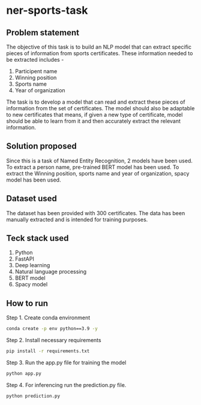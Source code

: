 # ner-sports-task

## Problem statement

The objective of this task is to build an NLP model that can extract specific pieces of information from sports certificates. These information needed to be extracted includes - 
1. Participent name
2. Winning position
3. Sports name
4. Year of organization

The task is to develop a model that can read and extract these pieces of information from the set of certificates. The model should also be adaptable to new certificates that means, if given a new type of certificate, model should be able to learn from it and then accurately extract the relevant information.

## Solution proposed

Since this is a task of Named Entity Recognition, 2 models have been used. To extract a person name, pre-trained BERT model has been used. To extract the Winning position, sports name and year of organization, spacy model has been used. 

## Dataset used
The dataset has been provided with 300 certificates. The data has been manually extracted and is intended for training purposes.

## Teck stack used
1. Python 
2. FastAPI
3. Deep learning
4. Natural language processing
5. BERT model
6. Spacy model

## How to run


Step 1. Create conda environment
```bash
conda create -p env python==3.9 -y
```

Step 2. Install necessary requirements
```bash
pip install -r requirements.txt
```

Step 3. Run the app.py file for training the model
```bash
python app.py
```

Step 4. For inferencing run the prediction.py file. 
```bash
python prediction.py
```
